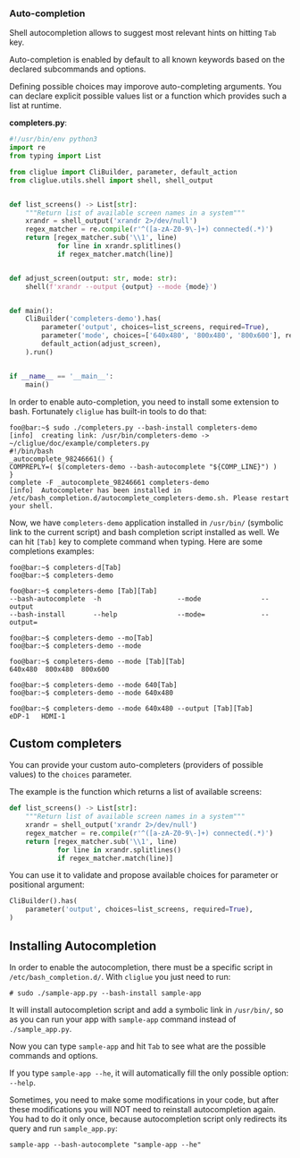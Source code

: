### Auto-completion
Shell autocompletion allows to suggest most relevant hints on hitting `Tab` key.

Auto-completion is enabled by default to all known keywords based on the declared subcommands and options.

Defining possible choices may imporove auto-completing arguments. You can declare explicit possible values list or a function which provides such a list at runtime.

**completers.py**:
```python
#!/usr/bin/env python3
import re
from typing import List

from cliglue import CliBuilder, parameter, default_action
from cliglue.utils.shell import shell, shell_output


def list_screens() -> List[str]:
    """Return list of available screen names in a system"""
    xrandr = shell_output('xrandr 2>/dev/null')
    regex_matcher = re.compile(r'^([a-zA-Z0-9\-]+) connected(.*)')
    return [regex_matcher.sub('\\1', line)
            for line in xrandr.splitlines()
            if regex_matcher.match(line)]


def adjust_screen(output: str, mode: str):
    shell(f'xrandr --output {output} --mode {mode}')


def main():
    CliBuilder('completers-demo').has(
        parameter('output', choices=list_screens, required=True),
        parameter('mode', choices=['640x480', '800x480', '800x600'], required=True),
        default_action(adjust_screen),
    ).run()


if __name__ == '__main__':
    main()
```

In order to enable auto-completion, you need to install some extension to bash. Fortunately `cliglue` has built-in tools to do that:
```console
foo@bar:~$ sudo ./completers.py --bash-install completers-demo
[info]  creating link: /usr/bin/completers-demo -> ~/cliglue/doc/example/completers.py
#!/bin/bash
_autocomplete_98246661() {
COMPREPLY=( $(completers-demo --bash-autocomplete "${COMP_LINE}") )
}
complete -F _autocomplete_98246661 completers-demo
[info]  Autocompleter has been installed in /etc/bash_completion.d/autocomplete_completers-demo.sh. Please restart your shell.
```
Now, we have `completers-demo` application installed in `/usr/bin/` (symbolic link to the current script) and bash completion script installed as well.
We can hit `[Tab]` key to complete command when typing. Here are some completions examples:
```console
foo@bar:~$ completers-d[Tab]
foo@bar:~$ completers-demo

foo@bar:~$ completers-demo [Tab][Tab]
--bash-autocomplete  -h                   --mode               --output
--bash-install       --help               --mode=              --output=

foo@bar:~$ completers-demo --mo[Tab]
foo@bar:~$ completers-demo --mode

foo@bar:~$ completers-demo --mode [Tab][Tab]
640x480  800x480  800x600

foo@bar:~$ completers-demo --mode 640[Tab]
foo@bar:~$ completers-demo --mode 640x480

foo@bar:~$ completers-demo --mode 640x480 --output [Tab][Tab]
eDP-1   HDMI-1
```

## Custom completers
You can provide your custom auto-completers (providers of possible values) to the `choices` parameter.

The example is the function which returns a list of available screens:
```python
def list_screens() -> List[str]:
    """Return list of available screen names in a system"""
    xrandr = shell_output('xrandr 2>/dev/null')
    regex_matcher = re.compile(r'^([a-zA-Z0-9\-]+) connected(.*)')
    return [regex_matcher.sub('\\1', line)
            for line in xrandr.splitlines()
            if regex_matcher.match(line)]
```
You can use it to validate and propose available choices for parameter or positional argument:
```python
CliBuilder().has(
    parameter('output', choices=list_screens, required=True),
)
```

## Installing Autocompletion
In order to enable the autocompletion, there must be a specific script in `/etc/bash_completion.d/`.
With `cliglue` you just need to run:
```console
# sudo ./sample-app.py --bash-install sample-app
```
It will install autocompletion script and add a symbolic link in `/usr/bin/`,
so as you can run your app with `sample-app` command instead of `./sample_app.py`.

Now you can type `sample-app` and hit `Tab` to see what are the possible commands and options.

If you type `sample-app --he`, it will automatically fill the only possible option: `--help`.

Sometimes, you need to make some modifications in your code,
but after these modifications you will NOT need to reinstall autocompletion again.
You had to do it only once, because autocompletion script only redirects its query and run `sample_app.py`:
```console
sample-app --bash-autocomplete "sample-app --he"
```
